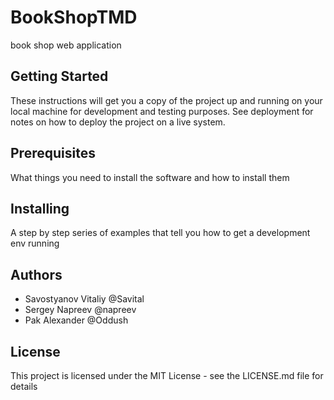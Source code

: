 # BookShopTMD
book shop web application

## Getting Started
These instructions will get you a copy of the project up and running on your local machine for development and testing purposes. See deployment for notes on how to deploy the project on a live system.

## Prerequisites
What things you need to install the software and how to install them

## Installing
A step by step series of examples that tell you how to get a development env running

## Authors
* Savostyanov Vitaliy @Savital
* Sergey Napreev @napreev
* Pak Alexander @Oddush

## License
This project is licensed under the MIT License - see the LICENSE.md file for details
